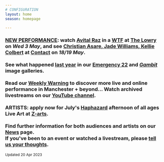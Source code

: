 ```yaml
---
# CONFIGURATION
layout: home
season: homepage

---
```

### [NEW PERFORMANCE](/current/2023): watch [Avital Raz](/current/2023/raz) in a <a href="https://thelowry.com/wtf-wednesday" target="_blank">WTF</a> at <a href="https://thelowry.com" target="_blank">The Lowry</a> on *Wed 3 May*, and see [Christian Asare, Jade Williams, Kellie Colbert](/current/2023-worksahead) at <a href="https://contactmcr.com" target="_blank">Contact</a> on *18/19 May*.<br><br>See what happened [last year](/archive/2022) in our [Emergency 22](/galleries/2022-emergency) and [*Gambit*](/galleries/2022-gambit) image galleries.<br><br>Read our <a href="https://wordofwarning.posthaven.com" target="_blank">Weekly Warning</a> to discover more live and online performance in Manchester + beyond…  Watch archived livestreams on our <a href="https://youtube.com/@warnmcr" target="_blank">YouTube channel</a>.<br><br>ARTISTS: apply now for July's [Haphazard](/hab/haphazard) afternoon of all ages Live Art at <a href="https://z-arts.org" target="_blank">Z-arts</a>.<br><br>Find further information for both audiences and artists on our [News](/news) page.<br>If you've been to an event or watched a livestream, please <a href="http://bit.ly/warnmcrfeedback" target="_blank">tell us your thoughts</a>.         
<small>Updated 20 Apr 2023</small>
